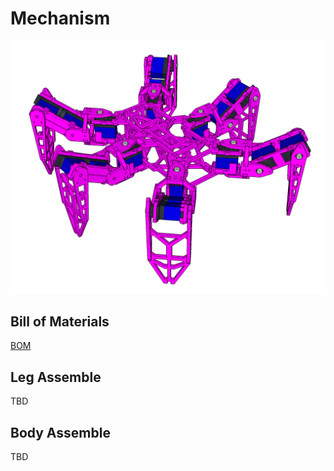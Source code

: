 # Mechanism

![Body](files/mech_body.png)

## Bill of Materials

[BOM](BOM.md)

## Leg Assemble

TBD

## Body Assemble

TBD